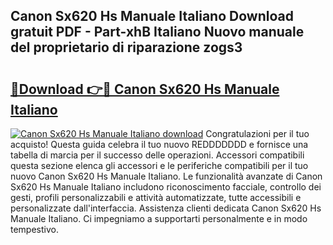## Canon Sx620 Hs Manuale Italiano Download gratuit PDF - Part-xhB Italiano Nuovo manuale del proprietario di riparazione zogs3

# <h2><a href="http://dfgcvx.blite.top/?on=Canon+Sx620+Hs+Manuale+Italiano">🔗Download 👉🔴 Canon Sx620 Hs Manuale Italiano</a></h2>

[![Canon Sx620 Hs Manuale Italiano download](https://i.imgur.com/lujVjoI.png)](http://dfgcvx.blite.top/?on=Canon+Sx620+Hs+Manuale+Italiano)
Congratulazioni per il tuo acquisto! Questa guida celebra il tuo nuovo REDDDDDDD e fornisce una tabella di marcia per il successo delle operazioni. Accessori compatibili questa sezione elenca gli accessori e le periferiche compatibili per il tuo nuovo Canon Sx620 Hs Manuale Italiano. Le funzionalità avanzate di Canon Sx620 Hs Manuale Italiano includono riconoscimento facciale, controllo dei gesti, profili personalizzabili e attività automatizzate, tutte accessibili e personalizzate dall'interfaccia. Assistenza clienti dedicata Canon Sx620 Hs Manuale Italiano. Ci impegniamo a supportarti personalmente e in modo tempestivo.

